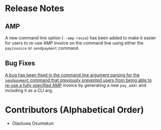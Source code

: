 # Release Notes

## AMP

A new command line option (`--amp-reuse`) has been added to make it easier for
users to re-use AMP invoice on the command line using either the `payinvoice`
or `sendpayment` command.

## Bug Fixes

[A bug has been fixed in the command line argument parsing for the
`sendpayment` command that previously prevented users from being able to re-use
a fully
specified AMP](https://github.com/brsuite/broln/pull/5554) invoice by
generating a new `pay_addr` and including it as a CLI arg.

# Contributors (Alphabetical Order)
* Olaoluwa Osuntokun
